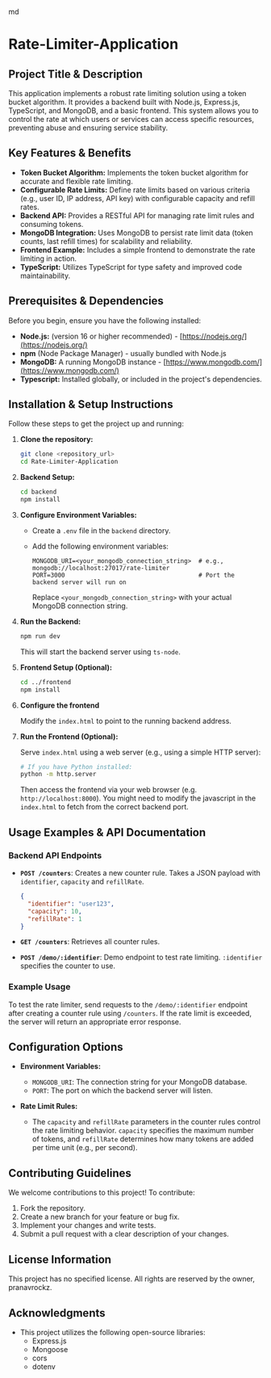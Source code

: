 md
# Rate-Limiter-Application

## Project Title & Description

This application implements a robust rate limiting solution using a token bucket algorithm. It provides a backend built with Node.js, Express.js, TypeScript, and MongoDB, and a basic frontend. This system allows you to control the rate at which users or services can access specific resources, preventing abuse and ensuring service stability.

## Key Features & Benefits

-   **Token Bucket Algorithm:** Implements the token bucket algorithm for accurate and flexible rate limiting.
-   **Configurable Rate Limits:**  Define rate limits based on various criteria (e.g., user ID, IP address, API key) with configurable capacity and refill rates.
-   **Backend API:** Provides a RESTful API for managing rate limit rules and consuming tokens.
-   **MongoDB Integration:** Uses MongoDB to persist rate limit data (token counts, last refill times) for scalability and reliability.
-   **Frontend Example:** Includes a simple frontend to demonstrate the rate limiting in action.
-   **TypeScript:** Utilizes TypeScript for type safety and improved code maintainability.

## Prerequisites & Dependencies

Before you begin, ensure you have the following installed:

-   **Node.js:**  (version 16 or higher recommended) - [https://nodejs.org/](https://nodejs.org/)
-   **npm** (Node Package Manager) - usually bundled with Node.js
-   **MongoDB:**  A running MongoDB instance - [https://www.mongodb.com/](https://www.mongodb.com/)
-   **Typescript:** Installed globally, or included in the project's dependencies.

## Installation & Setup Instructions

Follow these steps to get the project up and running:

1.  **Clone the repository:**

    ```bash
    git clone <repository_url>
    cd Rate-Limiter-Application
    ```

2.  **Backend Setup:**

    ```bash
    cd backend
    npm install
    ```

3.  **Configure Environment Variables:**

    -   Create a `.env` file in the `backend` directory.
    -   Add the following environment variables:

        ```
        MONGODB_URI=<your_mongodb_connection_string>  # e.g., mongodb://localhost:27017/rate-limiter
        PORT=3000                                     # Port the backend server will run on
        ```

        Replace `<your_mongodb_connection_string>` with your actual MongoDB connection string.

4.  **Run the Backend:**

    ```bash
    npm run dev
    ```

    This will start the backend server using `ts-node`.

5.  **Frontend Setup (Optional):**

    ```bash
    cd ../frontend
    npm install
    ```

6. **Configure the frontend**

   Modify the `index.html` to point to the running backend address.

7.  **Run the Frontend (Optional):**

    Serve `index.html` using a web server (e.g., using a simple HTTP server):

    ```bash
    # If you have Python installed:
    python -m http.server
    ```

    Then access the frontend via your web browser (e.g. `http://localhost:8000`).  You might need to modify the javascript in the `index.html` to fetch from the correct backend port.

## Usage Examples & API Documentation

### Backend API Endpoints

-   **`POST /counters`**: Creates a new counter rule.  Takes a JSON payload with `identifier`, `capacity` and `refillRate`.
    ```json
    {
      "identifier": "user123",
      "capacity": 10,
      "refillRate": 1
    }
    ```

-   **`GET /counters`**:  Retrieves all counter rules.
-   **`POST /demo/:identifier`**:  Demo endpoint to test rate limiting.  `:identifier` specifies the counter to use.

### Example Usage

To test the rate limiter, send requests to the `/demo/:identifier` endpoint after creating a counter rule using `/counters`. If the rate limit is exceeded, the server will return an appropriate error response.

## Configuration Options

-   **Environment Variables:**
    -   `MONGODB_URI`:  The connection string for your MongoDB database.
    -   `PORT`: The port on which the backend server will listen.

-   **Rate Limit Rules:**
    -   The `capacity` and `refillRate` parameters in the counter rules control the rate limiting behavior.  `capacity` specifies the maximum number of tokens, and `refillRate` determines how many tokens are added per time unit (e.g., per second).

## Contributing Guidelines

We welcome contributions to this project! To contribute:

1.  Fork the repository.
2.  Create a new branch for your feature or bug fix.
3.  Implement your changes and write tests.
4.  Submit a pull request with a clear description of your changes.

## License Information

This project has no specified license. All rights are reserved by the owner, pranavrockz.

## Acknowledgments

-   This project utilizes the following open-source libraries:
    -   Express.js
    -   Mongoose
    -   cors
    -   dotenv
